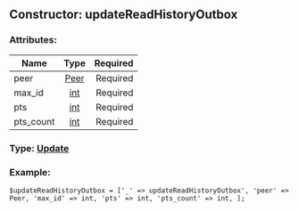 ## Constructor: updateReadHistoryOutbox  

### Attributes:

| Name     |    Type       | Required |
|----------|:-------------:|---------:|
|peer|[Peer](../types/Peer.md) | Required|
|max\_id|[int](../types/int.md) | Required|
|pts|[int](../types/int.md) | Required|
|pts\_count|[int](../types/int.md) | Required|



### Type: [Update](../types/Update.md)


### Example:

```
$updateReadHistoryOutbox = ['_' => updateReadHistoryOutbox', 'peer' => Peer, 'max_id' => int, 'pts' => int, 'pts_count' => int, ];
```